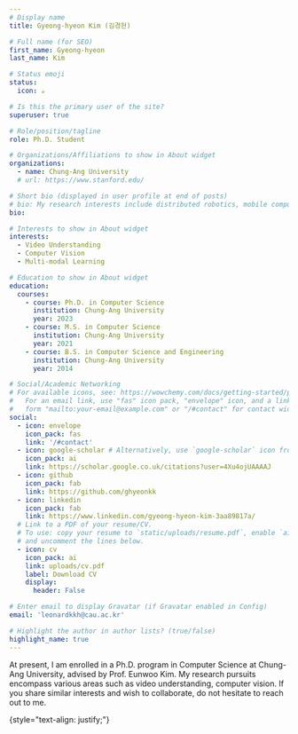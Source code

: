 ```yaml
---
# Display name
title: Gyeong-hyeon Kim (김경현)

# Full name (for SEO)
first_name: Gyeong-hyeon
last_name: Kim

# Status emoji
status:
  icon: ☕️

# Is this the primary user of the site?
superuser: true

# Role/position/tagline
role: Ph.D. Student

# Organizations/Affiliations to show in About widget
organizations:
  - name: Chung-Ang University
  # url: https://www.stanford.edu/

# Short bio (displayed in user profile at end of posts)
# bio: My research interests include distributed robotics, mobile computing and programmable matter.
bio: 

# Interests to show in About widget
interests:
  - Video Understanding
  - Computer Vision
  - Multi-modal Learning

# Education to show in About widget
education:
  courses:
    - course: Ph.D. in Computer Science
      institution: Chung-Ang University
      year: 2023
    - course: M.S. in Computer Science
      institution: Chung-Ang University
      year: 2021
    - course: B.S. in Computer Science and Engineering
      institution: Chung-Ang University
      year: 2014

# Social/Academic Networking
# For available icons, see: https://wowchemy.com/docs/getting-started/page-builder/#icons
#   For an email link, use "fas" icon pack, "envelope" icon, and a link in the
#   form "mailto:your-email@example.com" or "/#contact" for contact widget.
social:
  - icon: envelope
    icon_pack: fas
    link: '/#contact'
  - icon: google-scholar # Alternatively, use `google-scholar` icon from `ai` icon pack
    icon_pack: ai
    link: https://scholar.google.co.uk/citations?user=4Xu4ojUAAAAJ
  - icon: github
    icon_pack: fab
    link: https://github.com/ghyeonkk
  - icon: linkedin
    icon_pack: fab
    link: https://www.linkedin.com/gyeong-hyeon-kim-3aa89817a/
  # Link to a PDF of your resume/CV.
  # To use: copy your resume to `static/uploads/resume.pdf`, enable `ai` icons in `params.yaml`,
  # and uncomment the lines below.
  - icon: cv
    icon_pack: ai
    link: uploads/cv.pdf
    label: Download CV
    display:
      header: False

# Enter email to display Gravatar (if Gravatar enabled in Config)
email: 'leonardkkh@cau.ac.kr'

# Highlight the author in author lists? (true/false)
highlight_name: true
---
```


At present, I am enrolled in a Ph.D. program in Computer Science at Chung-Ang University, advised by Prof. Eunwoo Kim. My research pursuits encompass various areas such as video understanding, computer vision. If you share similar interests and wish to collaborate, do not hesitate to reach out to me.

{style="text-align: justify;"}
